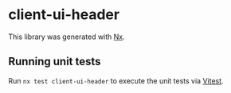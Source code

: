 # client-ui-header

This library was generated with [Nx](https://nx.dev).

## Running unit tests

Run `nx test client-ui-header` to execute the unit tests via [Vitest](https://vitest.dev/).
